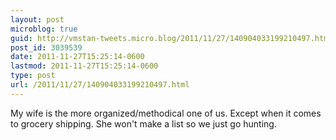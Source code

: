 ```yaml
---
layout: post
microblog: true
guid: http://vmstan-tweets.micro.blog/2011/11/27/140904033199210497.html
post_id: 3039539
date: 2011-11-27T15:25:14-0600
lastmod: 2011-11-27T15:25:14-0600
type: post
url: /2011/11/27/140904033199210497.html
---
```

My wife is the more organized/methodical one of us. Except when it comes to grocery shipping. She won't make a list so we just go hunting.
